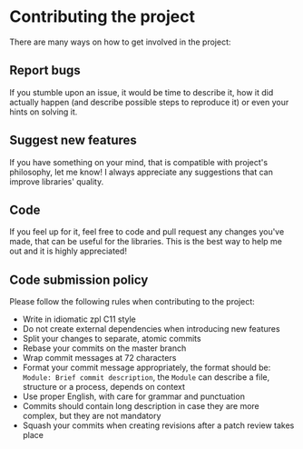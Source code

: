 # Contributing the project

There are many ways on how to get involved in the project:

## Report bugs

If you stumble upon an issue, it would be time to describe it,
how it did actually happen (and describe possible steps to reproduce it) or even your hints on solving it.

## Suggest new features

If you have something on your mind, that is compatible with project's philosophy, let me know! I always appreciate any suggestions that can improve libraries' quality.

## Code

If you feel up for it, feel free to code and pull request any changes you've made, that can be useful for the libraries. This is the best way to help me out and it is highly appreciated!

## Code submission policy

Please follow the following rules when contributing to the project:
- Write in idiomatic zpl C11 style
- Do not create external dependencies when introducing new features
- Split your changes to separate, atomic commits
- Rebase your commits on the master branch
- Wrap commit messages at 72 characters
- Format your commit message appropriately, the format should be: `Module: Brief commit description`, the `Module` can describe a file, structure or a process, depends on context
- Use proper English, with care for grammar and punctuation
- Commits should contain long description in case they are more complex, but they are not mandatory
- Squash your commits when creating revisions after a patch review takes place
